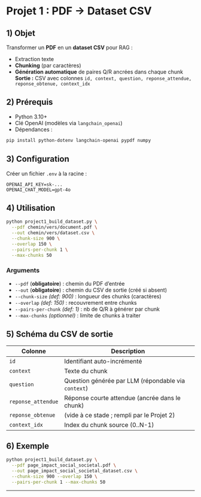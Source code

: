 # Projet 1 : PDF → Dataset CSV

## 1) Objet

Transformer un **PDF** en un **dataset CSV** pour RAG :

* Extraction texte
* **Chunking** (par caractères)
* **Génération automatique** de paires Q/R ancrées dans chaque chunk
  **Sortie :** CSV avec colonnes
  `id, context, question, reponse_attendue, reponse_obtenue, context_idx`

## 2) Prérequis

* Python 3.10+
* Clé OpenAI (modèles via `langchain_openai`)
* Dépendances :

```bash
pip install python-dotenv langchain-openai pypdf numpy
```

## 3) Configuration

Créer un fichier `.env` à la racine :

```env
OPENAI_API_KEY=sk-...
OPENAI_CHAT_MODEL=gpt-4o
```

## 4) Utilisation

```bash
python project1_build_dataset.py \
  --pdf chemin/vers/document.pdf \
  --out chemin/vers/dataset.csv \
  --chunk-size 900 \
  --overlap 150 \
  --pairs-per-chunk 1 \
  --max-chunks 50
```

### Arguments

* `--pdf` (**obligatoire**) : chemin du PDF d’entrée
* `--out` (**obligatoire**) : chemin du CSV de sortie (créé si absent)
* `--chunk-size` *(def: 900)* : longueur des chunks (caractères)
* `--overlap` *(def: 150)* : recouvrement entre chunks
* `--pairs-per-chunk` *(def: 1)* : nb de Q/R à générer par chunk
* `--max-chunks` *(optionnel)* : limite de chunks à traiter

## 5) Schéma du CSV de sortie

| Colonne            | Description                                         |
| ------------------ | --------------------------------------------------- |
| `id`               | Identifiant auto-incrémenté                         |
| `context`          | Texte du chunk                                      |
| `question`         | Question générée par LLM (répondable via `context`) |
| `reponse_attendue` | Réponse courte attendue (ancrée dans le chunk)      |
| `reponse_obtenue`  | (vide à ce stade ; rempli par le Projet 2)          |
| `context_idx`      | Index du chunk source (0..N-1)                      |

## 6) Exemple

```bash
python project1_build_dataset.py \
  --pdf page_impact_social_societal.pdf \
  --out page_impact_social_societal_dataset.csv \
  --chunk-size 900 --overlap 150 \
  --pairs-per-chunk 1 --max-chunks 50
```

---

